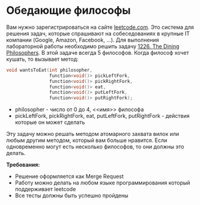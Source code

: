 # Обедающие философы

Вам нужно зарегистрироваться на сайте [leetcode.com](https://leetcode.com/). Это система для решения задач, которые спрашивают на собеседованиях в крупные IT компании (Google, Amazon, Facebook, ...). Для выполнения лабораторной работы необходимо решить задачу [1226. The Dining Philosophers](https://leetcode.com/problems/the-dining-philosophers/). В этой задаче всегда 5 философов. Когда философ хочет кушать, то вызывает метод:

```c++
void wantsToEat(int philosopher,
                function<void()> pickLeftFork,
                function<void()> pickRightFork,
                function<void()> eat,
                function<void()> putLeftFork,
                function<void()> putRightFork);
```


 - philosopher - число от 0 до 4, <<имя>> философа
 - pickLeftFork, pickRightFork, eat, putLeftFork, putRightFork - действия которые он может сделать


Эту задачу можно решать методом атомарного захвата вилок или любым другим методом, который вам больше нравится. Если одновременно могут есть несколько философов, то они должны это делать.

**Требования:**
 - Решение оформляется как Merge Request
 - Работу можно делать на любом языке программирования который поддерживает leetcode
 - Все тесты должны быть успешно пройдены

